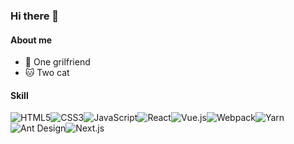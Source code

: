### Hi there 👋

<!--
[![Anurag's github stats](https://github-readme-stats.vercel.app/api?username=aspirinMrmi&show_icons=true&theme=radical)](https://github.com/anuraghazra/github-readme-stats)
**AspirinMrmi/AspirinMrmi** is a ✨ _special_ ✨ repository because its `README.md` (this file) appears on your GitHub profile.

Here are some ideas to get you started:

- 🔭 I’m currently working on For-U Truck
- 🌱 I’m currently learning Node
- 👯 I’m looking to collaborate on ...
- 🤔 I’m looking for help with ...
- 💬 Ask me about ...
- 📫 How to reach me: ...
- 😄 Pronouns: ...
- ⚡ Fun fact: ...
-->

#### About me

- 👸 One grilfriend
- 🐱 Two cat

#### Skill

<img src="https://img.shields.io/badge/html5-%23e34f26.svg?logo=html5&logoColor=white&style=for-the-badge" alt="HTML5" /><img src="https://img.shields.io/badge/css3-%231572b6.svg?logo=css3&logoColor=white&style=for-the-badge" alt="CSS3" /><img src="https://img.shields.io/badge/javascript-%23323330.svg?logo=javascript&logoColor=%23F7DF1E&style=for-the-badge" alt="JavaScript" /><img src="https://img.shields.io/badge/react-%2320232a.svg?logo=react&logoColor=%2361dafb&style=for-the-badge" alt="React" /><img src="https://img.shields.io/badge/vue.js-%2335495e.svg?logo=vue.js&logoColor=%234fc08d&style=for-the-badge" alt="Vue.js" /><img src="https://img.shields.io/badge/webpack-%231e72b3.svg?logo=webpack&logoColor=white&style=for-the-badge" alt="Webpack" /><img src="https://img.shields.io/badge/yarn-%232c8ebb.svg?logo=yarn&logoColor=white&style=for-the-badge" alt="Yarn" /><img src="https://img.shields.io/badge/ant%20design-%230170fe.svg?logo=ant-design&logoColor=white&style=for-the-badge" alt="Ant Design" /><img src="https://img.shields.io/badge/next.js-%23000000.svg?logo=next.js&logoColor=white&style=for-the-badge" alt="Next.js" />


